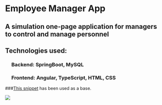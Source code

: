 # Employee Manager App

## A simulation one-page application for managers to control and manage personnel

## Technologies used:
### &emsp; Backend: SpringBoot, MySQL
### &emsp; Frontend: Angular, TypeScript, HTML, CSS

###[This snippet](https://www.bootdey.com/snippets/view/bs4-contact-cards) has been used as a base.

<img src="https://1drv.ms/u/s!AhDTMdUaMKsCbVKY-7VpM0n5O0w?e=ickOZ6"/>